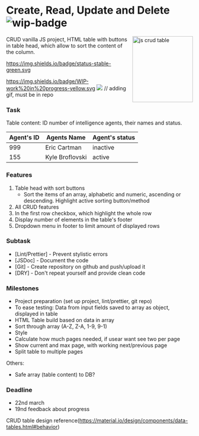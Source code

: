 # Create, Read, Update and Delete ![wip-badge]

<img src="https://i.imgur.com/8LX29yz.png" align="right"
     title="js crud table" width="163" height="178">

CRUD vanilla JS project, HTML table with buttons in table head, which allow to sort the content of the column.


[wip-badge]:                        https://img.shields.io/badge/WIP-work%20in%20progress-yellow.svg
 https://img.shields.io/badge/status-stable-green.svg

https://img.shields.io/badge/WIP-work%20in%20progress-yellow.svg
![](name_gif.gif) 
// adding gif, must be in repo


### Task

Table content: ID number of intelligence agents, their names and status.

| Agent's ID | Agents Name     | Agent's status |
| ---------- | --------------- | -------------- |
| 999        | Eric Cartman    | inactive       |
| 155        | Kyle Broflovski | active         |

### Features

1. Table head with sort buttons
   * Sort the items of an array, alphabetic and numeric, ascending or descending. Highlight active sorting button/method
2. All CRUD features
3. In the first row checkbox, which highlight the whole row
4. Display number of elements in the table's footer
5. Dropdown menu in footer to limit amount of displayed rows

### Subtask

- [Lint/Prettier] - Prevent stylistic errors
- [JSDoc] - Document the code
- [Git] - Create repository on github and push/upload it
- [DRY] - Don't repeat yourself and provide clean code

### Milestones

- Project preparation (set up project, lint/prettier, git repo)
- To ease testing: Data from input fields saved to array as object, displayed in table
- HTML Table build based on data in array
- Sort through array (A-Z, Z-A, 1-9, 9-1)
- Style
- Calculate how much pages needed, if usear want see two per page
- Show current and max page, with working next/previous page
- Split table to multiple pages

Others:

- Safe array (table content) to DB?

### Deadline

- 22nd march
- 19nd feedback about progress

CRUD table design reference(https://material.io/design/components/data-tables.html#behavior)
